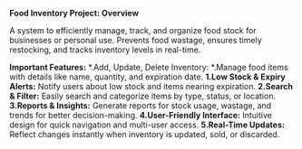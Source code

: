
**Food Inventory Project: Overview**

A system to efficiently manage, track, and organize food stock for businesses or personal use.
Prevents food wastage, ensures timely restocking, and tracks inventory levels in real-time.


**Important Features:**
*.Add, Update, Delete Inventory:
*.Manage food items with details like name, quantity, and expiration date.
**1.Low Stock & Expiry Alerts:**
  Notify users about low stock and items nearing expiration.
**2.Search & Filter:**
  Easily search and categorize items by type, status, or location.
**3.Reports & Insights:**
  Generate reports for stock usage, wastage, and trends for better decision-making.
**4.User-Friendly Interface:**
  Intuitive design for quick navigation and multi-user access.
**5.Real-Time Updates:**
  Reflect changes instantly when inventory is updated, sold, or discarded.
